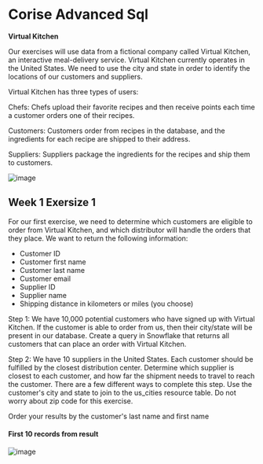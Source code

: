 # Corise Advanced Sql
**Virtual Kitchen**

Our exercises will use data from a fictional company called Virtual Kitchen, an interactive meal-delivery service. Virtual Kitchen currently operates in the United States. We need to use the city and state in order to identify the locations of our customers and suppliers.

Virtual Kitchen has three types of users:

Chefs: Chefs upload their favorite recipes and then receive points each time a customer orders one of their recipes.

Customers: Customers order from recipes in the database, and the ingredients for each recipe are shipped to their address.

Suppliers: Suppliers package the ingredients for the recipes and ship them to customers.

![image](https://user-images.githubusercontent.com/8420258/216680965-4a33219a-3993-40bb-8cac-1aced9136539.png)


##  Week 1 Exersize 1

For our first exercise, we need to determine which customers are eligible to order from Virtual Kitchen, and which distributor will handle the orders that they place. We want to return the following information:

* Customer ID
* Customer first name
* Customer last name
* Customer email
* Supplier ID
* Supplier name
* Shipping distance in kilometers or miles (you choose)

Step 1: We have 10,000 potential customers who have signed up with Virtual Kitchen. If the customer is able to order from us, then their city/state will be present in our database. Create a query in Snowflake that returns all customers that can place an order with Virtual Kitchen.

Step 2: We have 10 suppliers in the United States. Each customer should be fulfilled by the closest distribution center. Determine which supplier is closest to each customer, and how far the shipment needs to travel to reach the customer. There are a few different ways to complete this step. Use the customer's city and state to join to the us_cities resource table. Do not worry about zip code for this exercise.

Order your results by the customer's last name and first name


#### First 10 records from result
![image](https://user-images.githubusercontent.com/8420258/216678908-93128d8f-0907-4b29-9ae6-6aafd7e12e8d.png)
